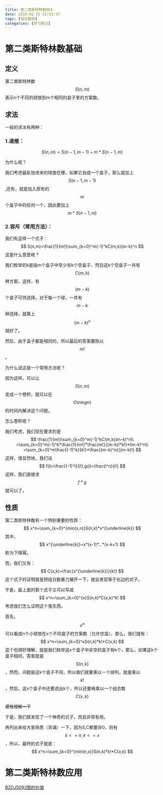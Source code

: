```yaml
---
title: 第二类斯特林数相关
date: 2019-02-25 22:52:37
tags: [组合数学]
categories: [学习笔记]
---
```


# 第二类斯特林数基础

## 定义

第二类斯特林数$$S(n,m)$$表示n个不同的球放到m个相同的盒子里的方案数。

## 求法

一般的求法有两种：

### 1.递推：

$$
S(n,m)=S(n-1,m-1)+m*S(n-1,m)
$$
<!--more-->

为什么呢？

我们考虑最新加进来的球放在哪，如果它自成一个盒子，那么就加上$$S(n-1,m-1)$$,还有，就是加入原有的$$m$$个盒子中的任何一个，因此要加上$$m*S(n-1,m)$$

### 2.容斥（常用方法）：

我们有这样一个式子：
$$
S(n,m)=\frac{1}{m!}\sum_{k=0}^m(-1)^kC(m,k)(m-k)^n
$$
这是什么意思呢？

我们枚举的k是指m个盒子中至少有k个空盒子，然后这k个空盒子一共有$$C(m,k)$$种方案，这样，有$$(m-k)$$个盒子可供选择。对于每一个球，一共有$$m-k$$种选择，就乘上$$(m-k)^n$$就好了。

然后，由于盒子都是相同的，所以最后的答案要除以$$m!$$。

为什么说这是一个常用方法呢？

因为这样，可以让$$S(n,m)$$变成一个卷积，就可以在$$O(nlogn)$$的时间内解决这个问题。

怎么卷积呢？

我们考虑，我们现在要求的是
$$
\frac{1}{m!}\sum_{k=0}^m(-1)^kC(m,k)(m-k)^n\\
=\sum_{k=0}^m(-1)^k*\frac{1}{m!}*\frac{m!}{(m-k)!*k!}*(m-k)^n\\
=\sum_{k=0}^m\frac{(-1)^k}{k!}*\frac{(m-k)^n}{(m-k)!}
$$
这样，很显然地，我们设
$$
f(i)=\frac{(-1)^i}{i!},g(i)=\frac{i^n}{i!}
$$
这样，我们直接求$$f*g$$就可以了。

## 性质

第二类斯特林数有一个特别重要的性质：
$$
x^n=\sum_{k=0}^{min(x,n)}S(n,k)*x^{\underline{k}}
$$
其中，
$$
x^{\underline{k}}=x*(x-1)*...*(x-k+1)
$$
称为下降幂。

而，我们又有：
$$
C(x,k)=\frac{x^{\underline{k}}}{k!}
$$
这个式子的证明就是把组合数暴力展开一下，就会发现等于右边的式子。

于是，最上面的那个式子又可以写成
$$
x^n=\sum_{k=0}^{x}S(n,k)*C(x,k)*k!
$$
考虑我们怎么证明这个鬼东西。

首先，$$x^n$$可以看成n个小球放在x个不同盒子的方案数（允许空盒），那么，我们就有：
$$
x^n=\sum_{k=0}^xS(n,k)*k!*C(x,k)
$$
这个也很好理解，就是我们枚举这x个盒子中非空的盒子有k个，那么，如果这k个盒子相同，答案就是$$S(n,k)$$，然而，问题是这k个盒子不同，所以我们就要乘以一个排列，就是乘以$$k!$$，然后，这x个盒子中还要选出k个，所以还要再乘以一个组合数$$C(x,k)$$

~~感性理解一下~~

于是，我们就发现了一个神奇的式子，而且非常有用。

再列出来给大家熟悉（背诵）一下，因为S,C都要非0，则有$$k<=n,k<=x$$，所以，最终的式子就是：
$$
x^n=\sum_{k=0}^{min(n,x)}S(n,k)*k!*C(x,k)
$$

# 第二类斯特林数应用

[BZOJ5093图的价值](https://cmwqf.github.io/2019/02/26/%E5%9B%BE%E7%9A%84%E4%BB%B7%E5%80%BC/#more)



